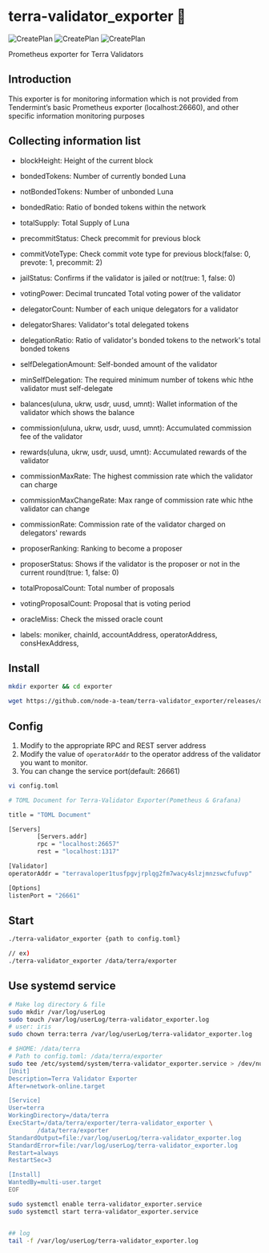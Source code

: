 # terra-validator_exporter :satellite:
![CreatePlan](https://img.shields.io/badge/relase-v0.3.1-red)
![CreatePlan](https://img.shields.io/badge/go-1.13.1%2B-blue)
![CreatePlan](https://img.shields.io/badge/license-Apache--2.0-green)

Prometheus exporter for Terra Validators

## Introduction
This exporter is for monitoring information which is not provided from Tendermint’s basic Prometheus exporter (localhost:26660), and other specific information monitoring purposes


## Collecting information list
- blockHeight: Height of the current block
- bondedTokens: Number of currently bonded Luna
- notBondedTokens: Number of unbonded Luna
- bondedRatio: Ratio of bonded tokens within the network
- totalSupply: Total Supply of Luna

- precommitStatus: Check precommit for previous block
- commitVoteType: Check commit vote type for previous block(false: 0, prevote: 1, precommit: 2)
- jailStatus: Confirms if the validator is jailed or not(true: 1, false: 0)

- votingPower: Decimal truncated Total voting power of the validator
- delegatorCount: Number of each unique delegators for a validator
- delegatorShares: Validator's total delegated tokens
- delegationRatio: Ratio of validator's bonded tokens to the network's total bonded tokens
- selfDelegationAmount: Self-bonded amount of the validator
- minSelfDelegation: The required minimum number of tokens whic hthe validator must self-delegate

- balances(uluna, ukrw, usdr, uusd, umnt): Wallet information of the validator which shows the balance
- commission(uluna, ukrw, usdr, uusd, umnt): Accumulated commission fee of the validator
- rewards(uluna, ukrw, usdr, uusd, umnt): Accumulated rewards of the validator

- commissionMaxRate: The highest commission rate which the validator can charge
- commissionMaxChangeRate: Max range of commission rate whic hthe validator can change
- commissionRate: Commission rate of the validator charged on delegators' rewards

- proposerRanking: Ranking to become a proposer
- proposerStatus: Shows if the validator is the proposer or not in the current round(true: 1, false: 0)

- totalProposalCount: Total number of proposals
- votingProposalCount: Proposal that is voting period

- oracleMiss: Check the missed oracle count

- labels: moniker, chainId, accountAddress, operatorAddress, consHexAddress, 




## Install
```bash
mkdir exporter && cd exporter

wget https://github.com/node-a-team/terra-validator_exporter/releases/download/v0.3.1/terra-validator_exporter.tar.gz  && sha256sum terra-validator_exporter.tar.gz | fgrep 1221905e7983dfc317e768099eacbb319d9eff39117503deb917218011907477 && tar -zxvf terra-validator_exporter.tar.gz ||  echo "Bad Binary!"
```

## Config
1. Modify to the appropriate RPC and REST server address
2. Modify the value of ```operatorAddr``` to the operator address of the validator you want to monitor.
3. You can change the service port(default: 26661)
```bash
vi config.toml
```
```bash
# TOML Document for Terra-Validator Exporter(Pometheus & Grafana)

title = "TOML Document"

[Servers]
        [Servers.addr]
        rpc = "localhost:26657"
        rest = "localhost:1317"

[Validator]
operatorAddr = "terravaloper1tusfpgvjrplqg2fm7wacy4slzjmnzswcfufuvp"

[Options]
listenPort = "26661"

```

## Start
  
```bash
./terra-validator_exporter {path to config.toml}

// ex)
./terra-validator_exporter /data/terra/exporter
```

## Use systemd service
  
```sh
# Make log directory & file
sudo mkdir /var/log/userLog  
sudo touch /var/log/userLog/terra-validator_exporter.log  
# user: iris
sudo chown terra:terra /var/log/userLog/terra-validator_exporter.log

# $HOME: /data/terra
# Path to config.toml: /data/terra/exporter
sudo tee /etc/systemd/system/terra-validator_exporter.service > /dev/null <<EOF
[Unit]
Description=Terra Validator Exporter
After=network-online.target

[Service]
User=terra
WorkingDirectory=/data/terra
ExecStart=/data/terra/exporter/terra-validator_exporter \
        /data/terra/exporter
StandardOutput=file:/var/log/userLog/terra-validator_exporter.log
StandardError=file:/var/log/userLog/terra-validator_exporter.log
Restart=always
RestartSec=3

[Install]
WantedBy=multi-user.target
EOF

sudo systemctl enable terra-validator_exporter.service
sudo systemctl start terra-validator_exporter.service


## log
tail -f /var/log/userLog/terra-validator_exporter.log
```
